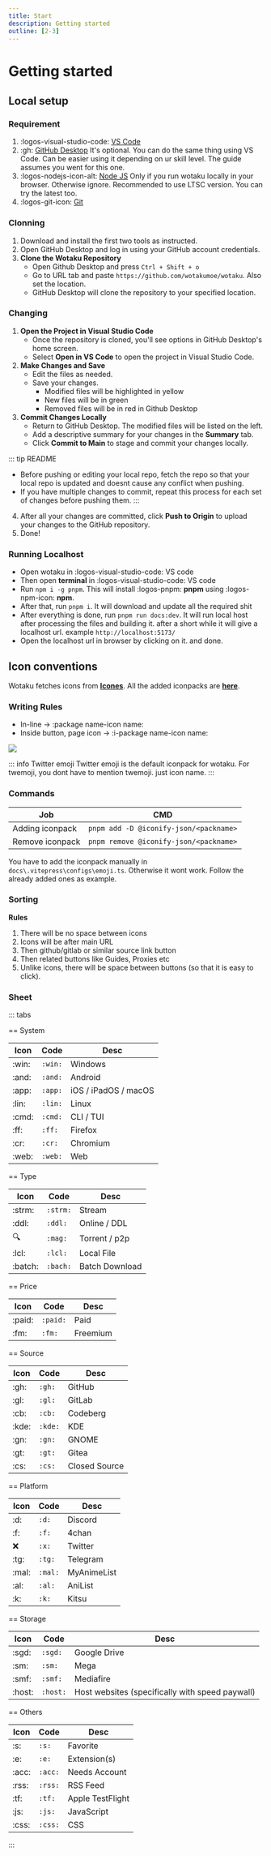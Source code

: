 ```yaml
---
title: Start
description: Getting started
outline: [2-3]
---
```


# Getting started

## Local setup

### Requirement
1. :logos-visual-studio-code: [VS Code](https://code.visualstudio.com/)
2. :gh: [GitHub Desktop](https://github.com/apps/desktop) <tooltip>It's optional. You can do the same thing using VS Code. Can be easier using it depending on ur skill level. The guide assumes you went for this one.</tooltip>
3. :logos-nodejs-icon-alt: [Node JS](https://nodejs.org/en) <tooltip>Only if you run wotaku locally in your browser. Otherwise ignore. Recommended to use LTSC version. You can try the latest too.</tooltip>
4. :logos-git-icon: [Git](https://git-scm.com/)

### Clonning

1. Download and install the first two tools as instructed.  
2. Open GitHub Desktop and log in using your GitHub account credentials.
3. **Clone the Wotaku Repository**  
   - Open Github Desktop and press `Ctrl + Shift + o`
   - Go to URL tab and paste `https://github.com/wotakumoe/wotaku`. Also set the location.
   - GitHub Desktop will clone the repository to your specified location.

### Changing

1. **Open the Project in Visual Studio Code**  
   - Once the repository is cloned, you'll see options in GitHub Desktop's home screen.  
   - Select **Open in VS Code** to open the project in Visual Studio Code.
2. **Make Changes and Save**  
   - Edit the files as needed.  
   - Save your changes.
     - Modified files will be highlighted in yellow
     - New files will be in green
     - Removed files will be in red in Github Desktop
3. **Commit Changes Locally**  
   - Return to GitHub Desktop. The modified files will be listed on the left.  
   - Add a descriptive summary for your changes in the **Summary** tab.  
   - Click **Commit to Main** to stage and commit your changes locally.  

::: tip README
- Before pushing or editing your local repo, fetch the repo so that your local repo is updated and doesnt cause any conflict when pushing.
- If you have multiple changes to commit, repeat this process for each set of changes before pushing them.
:::

4. After all your changes are committed, click **Push to Origin** to upload your changes to the GitHub repository.
5. Done!



### Running Localhost
- Open wotaku in :logos-visual-studio-code: VS code
- Then open **terminal** in :logos-visual-studio-code: VS code
- Run `npm i -g pnpm`. This will install :logos-pnpm: **pnpm** using :logos-npm-icon: **npm**.
- After that, run `pnpm i`. It will download and update all the required shit
- After everything is done, run `pnpm run docs:dev`. It will run local host after processing the files and building it. after a short while it will give a localhost url. example `http://localhost:5173/`
- Open the localhost url in browser by clicking on it. and done.


## Icon conventions
Wotaku fetches icons from [**Icones**](https://icones.js.org/). All the added iconpacks are [**here**](https://github.com/wotakumoe/wotaku/network/dependencies?page=1&q=iconify-json%2F).

### Writing Rules
- In-line -> :package name-icon name:
- Inside button, page icon -> :i-package name-icon name:


![](/iconname.png)

::: info Twitter emoji
Twitter emoji is the default iconpack for wotaku. For twemoji, you dont have to mention twemoji. just icon name.
:::

### Commands

| Job | CMD |
|-|-|
| Adding iconpack | `pnpm add -D @iconify-json/<packname>` |
| Remove iconpack | `pnpm remove @iconify-json/<packname>` |

You have to add the iconpack manually in `docs\.vitepress\configs\emoji.ts`. Otherwise it wont work. Follow the already added ones as example.


### Sorting

**Rules**
1. There will be no space between icons
2. Icons will be after main URL
3. Then github/gitlab or similar source link button
4. Then related buttons like Guides, Proxies etc
5. Unlike icons, there will be space between buttons (so that it is easy to click).

### Sheet

::: tabs

== System

| Icon | Code | Desc |
|-|-|-|
| :win: | `:win:` | Windows |
| :and: | `:and:` | Android |
| :app: | `:app:` | iOS / iPadOS / macOS |
| :lin: | `:lin:` | Linux |
| :cmd: | `:cmd:` | CLI / TUI |
| :ff: | `:ff:` | Firefox |
| :cr: | `:cr:` | Chromium |
| :web: | `:web:` | Web |

== Type

| Icon | Code | Desc |
|-|-|-|
| :strm: | `:strm:` | Stream |
| :ddl: | `:ddl:` | Online / DDL |
| :mag: | `:mag:` | Torrent / p2p |
| :lcl: | `:lcl:` | Local File |
| :batch: | `:bach:` | Batch Download |

== Price

| Icon | Code | Desc |
|-|-|-|
| :paid: | `:paid:` | Paid |
| :fm: | `:fm:` | Freemium |

== Source

| Icon | Code | Desc |
|-|-|-|
| :gh: | `:gh:` | GitHub |
| :gl: | `:gl:` | GitLab |
| :cb: | `:cb:` | Codeberg |
| :kde: | `:kde:` | KDE |
| :gn: | `:gn:` | GNOME |
| :gt: | `:gt:` | Gitea |
| :cs: | `:cs:` | Closed Source |

== Platform

| Icon | Code | Desc |
|-|-|-|
| :d: | `:d:` | Discord |
| :f: | `:f:` | 4chan |
| :x: | `:x:` | Twitter |
| :tg: | `:tg:` | Telegram |
| :mal: | `:mal:` | MyAnimeList |
| :al: | `:al:` | AniList |
| :k: | `:k:` | Kitsu |

== Storage

| Icon | Code | Desc |
|-|-|-|
| :sgd: | `:sgd:` | Google Drive |
| :sm: | `:sm:` | Mega |
| :smf: | `:smf:` | Mediafire |
| :host: | `:host:` | Host websites (specifically with speed paywall) |

== Others

| Icon | Code | Desc |
|-|-|-|
| :s: | `:s:` | Favorite |
| :e: | `:e:` | Extension(s) |
| :acc: | `:acc:` | Needs Account |
| :rss: | `:rss:` | RSS Feed |
| :tf: | `:tf:` | Apple TestFlight |
| :js: | `:js:` | JavaScript |
| :css: | `:css:` | CSS |

:::


